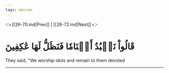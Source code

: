 ```yaml
---
tags: meccan
---
```


👈 [[26-70.md|Prev]] | [[26-72.md|Next]] 👉

# قَالُواْ نَعۡبُدُ أَصۡنَامٗا فَنَظَلُّ لَهَا عَٰكِفِينَ

They said, "We worship idols and remain to them devoted

---

